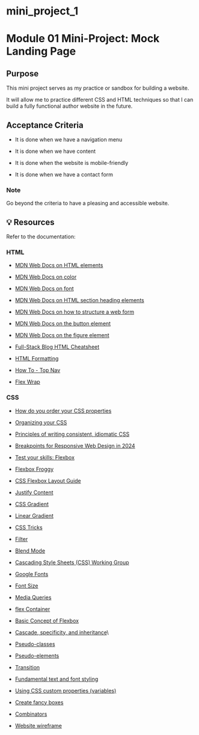 # mini_project_1
# Module 01 Mini-Project: Mock Landing Page

## Purpose

This mini project serves as my practice or sandbox for building a website.

It will allow me to practice different CSS and HTML techniques so that I can build a fully functional author website in the future.

## Acceptance Criteria

* It is done when we have a navigation menu

* It is done when we have content

* It is done when the website is mobile-friendly

* It is done when we have a contact form

### Note

Go beyond the criteria to have a pleasing and accessible website.


## 💡 Resources

Refer to the documentation:

### HTML

* [MDN Web Docs on HTML elements](https://developer.mozilla.org/en-US/docs/Web/HTML/Element)

* [MDN Web Docs on color](https://developer.mozilla.org/en-US/docs/Web/CSS/color)

* [MDN Web Docs on font](https://developer.mozilla.org/en-US/docs/Web/CSS/font)

* [MDN Web Docs on HTML section heading elements](https://developer.mozilla.org/en-US/docs/Web/HTML/Element/Heading_Elements)

* [MDN Web Docs on how to structure a web form](https://developer.mozilla.org/en-US/docs/Learn/Forms/How_to_structure_a_web_form)

* [MDN Web Docs on the button element](https://developer.mozilla.org/en-US/docs/Web/HTML/Element/button)

* [MDN Web Docs on the figure element](https://developer.mozilla.org/en-US/docs/Web/HTML/Element/figure)

* [Full-Stack Blog HTML Cheatsheet](https://coding-boot-camp.github.io/full-stack/html/html-cheatsheet)

* [HTML Formatting](https://www.w3schools.com/html/html_formatting.asp)

* [How To - Top Nav](https://www.w3schools.com/howto/howto_js_topnav.asp)

* [Flex Wrap](https://developer.mozilla.org/en-US/docs/Web/CSS/flex-wrap)

  


### CSS

* [How do you order your CSS properties](https://css-tricks.com/poll-results-how-do-you-order-your-css-properties/)

* [Organizing your CSS](https://developer.mozilla.org/en-US/docs/Learn/CSS/Building_blocks/Organizing)

* [Principles of writing consistent, idiomatic CSS](https://github.com/necolas/idiomatic-css)

* [Breakpoints for Responsive Web Design in 2024](https://www.browserstack.com/guide/responsive-design-breakpoints)

* [Test your skills: Flexbox](https://developer.mozilla.org/en-US/docs/Learn/CSS/CSS_layout/Flexbox_skills)

* [Flexbox Froggy](https://flexboxfroggy.com/)

* [CSS Flexbox Layout Guide](https://css-tricks.com/snippets/css/a-guide-to-flexbox/)

* [Justify Content](https://developer.mozilla.org/en-US/docs/Web/CSS/justify-content)

* [CSS Gradient](https://cssgradient.io/)

* [Linear Gradient](https://developer.mozilla.org/en-US/docs/Web/CSS/gradient/linear-gradient)

* [CSS Tricks](https://css-tricks.com/almanac/properties/b/background-image/)

* [Filter](https://developer.mozilla.org/en-US/docs/Web/CSS/filter)

* [Blend Mode](https://developer.mozilla.org/en-US/docs/Web/CSS/blend-mode)

* [Cascading Style Sheets (CSS) Working Group](https://www.w3.org/groups/wg/css/)

* [Google Fonts](https://fonts.google.com/)

* [Font Size](https://www.w3schools.com/css/css_font_size.asp)

* [Media Queries](https://developer.mozilla.org/en-US/docs/Web/CSS/CSS_media_queries/Using_media_queries)

* [flex Container](https://developer.mozilla.org/en-US/docs/Web/CSS/CSS_flexible_box_layout/Basic_concepts_of_flexbox)

* [Basic Concept of Flexbox](https://developer.mozilla.org/en-US/docs/Web/CSS/CSS_flexible_box_layout/Basic_concepts_of_flexbox)

* [Cascade, specificity, and inheritance](https://developer.mozilla.org/en-US/docs/Learn/CSS/Building_blocks/Cascade_and_inheritance)\

* [Pseudo-classes](https://developer.mozilla.org/en-US/docs/Web/CSS/Pseudo-classes)

* [Pseudo-elements](https://developer.mozilla.org/en-US/docs/Web/CSS/Pseudo-elements)

* [Transition](https://developer.mozilla.org/en-US/docs/Web/CSS/transition)

* [Fundamental text and font styling](https://developer.mozilla.org/en-US/docs/Learn/CSS/Styling_text/Fundamentals)

* [Using CSS custom properties (variables)](https://developer.mozilla.org/en-US/docs/Web/CSS/Using_CSS_custom_properties)

* [Create fancy boxes](https://developer.mozilla.org/en-US/docs/Learn/CSS/Howto/Create_fancy_boxes)

* [Combinators](https://developer.mozilla.org/en-US/docs/Learn/CSS/Building_blocks/Selectors/Combinators)

* [Website wireframe](https://en.wikipedia.org/wiki/Website_wireframe)

  

